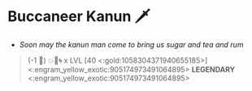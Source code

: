 # **Buccaneer Kanun** :dagger:  
- *Soon may the kanun man come to bring us sugar and tea and rum*

> (-1 :large_orange_diamond:) :boom::dart::cyclone: x LVL [40 <:gold:1058304371940655185>]
<:engram_yellow_exotic:905174973491064895> __LEGENDARY__ <:engram_yellow_exotic:905174973491064895>
